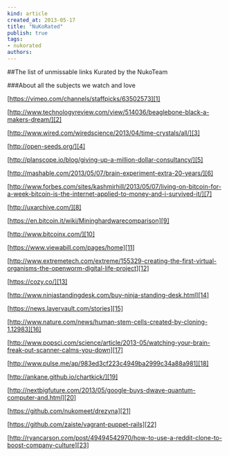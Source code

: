 ```yaml
---
kind: article
created_at: 2013-05-17
title: "NuKoRated"
publish: true
tags:
- nukorated
authors:
---
```



##The list of unmissable links Kurated by the NukoTeam

###About all the subjects we watch and love


[https://vimeo.com/channels/staffpicks/63502573][1]

[http://www.technologyreview.com/view/514036/beaglebone-black-a-makers-dream/][2]

[http://www.wired.com/wiredscience/2013/04/time-crystals/all/][3]

[http://open-seeds.org/][4]

[http://planscope.io/blog/giving-up-a-million-dollar-consultancy/][5]

[http://mashable.com/2013/05/07/brain-experiment-extra-20-years/][6]

[http://www.forbes.com/sites/kashmirhill/2013/05/07/living-on-bitcoin-for-a-week-bitcoin-is-the-internet-applied-to-money-and-i-survived-it/][7]

[http://uxarchive.com/][8]


[https://en.bitcoin.it/wiki/Mininghardwarecomparison][9]

[http://www.bitcoinx.com/][10]

[https://www.viewabill.com/pages/home][11]

[http://www.extremetech.com/extreme/155329-creating-the-first-virtual-organisms-the-openworm-digital-life-project][12]

[https://cozy.co/][13]

[http://www.ninjastandingdesk.com/buy-ninja-standing-desk.html][14]

[https://news.layervault.com/stories][15]

[http://www.nature.com/news/human-stem-cells-created-by-cloning-1.12983][16]

[http://www.popsci.com/science/article/2013-05/watching-your-brain-freak-out-scanner-calms-you-down][17]

[http://www.pulse.me/ap/983ed3cf223c4949ba2999c34a88a981][18]

[http://ankane.github.io/chartkick/][19]

[http://nextbigfuture.com/2013/05/google-buys-dwave-quantum-computer-and.html][20]

[https://github.com/nukomeet/drezyna][21]

[https://github.com/zaiste/vagrant-puppet-rails][22]

[http://ryancarson.com/post/49494542970/how-to-use-a-reddit-clone-to-boost-company-culture][23]


[1]:https://vimeo.com/channels/staffpicks/63502573
[2]:http://www.technologyreview.com/view/514036/beaglebone-black-a-makers-dream/
[3]:http://www.wired.com/wiredscience/2013/04/time-crystals/all/
[4]:http://open-seeds.org/
[5]:http://planscope.io/blog/giving-up-a-million-dollar-consultancy/
[6]:http://mashable.com/2013/05/07/brain-experiment-extra-20-years/?utm_medium=email
[7]:http://www.forbes.com/sites/kashmirhill/2013/05/07/living-on-bitcoin-for-a-week-bitcoin-is-the-internet-applied-to-money-and-i-survived-it/
[8]:http://uxarchive.com/
[9]:https://en.bitcoin.it/wiki/Mining_hardware_comparison
[10]:http://www.bitcoinx.com/
[11]:https://www.viewabill.com/pages/home
[12]:http://www.extremetech.com/extreme/155329-creating-the-first-virtual-organisms-the-openworm-digital-life-project
[13]:https://cozy.co/
[14]:http://www.ninjastandingdesk.com/buy-ninja-standing-desk.html
[15]:https://news.layervault.com/stories
[16]:http://www.nature.com/news/human-stem-cells-created-by-cloning-1.12983
[17]:http://www.popsci.com/science/article/2013-05/watching-your-brain-freak-out-scanner-calms-you-down
[18]:http://www.pulse.me/ap/983ed3cf223c4949ba2999c34a88a981
[19]:http://ankane.github.io/chartkick/
[20]:http://nextbigfuture.com/2013/05/google-buys-dwave-quantum-computer-and.html
[21]:https://github.com/nukomeet/drezyna
[22]:https://github.com/zaiste/vagrant-puppet-rails
[23]:http://ryancarson.com/post/49494542970/how-to-use-a-reddit-clone-to-boost-company-culture

